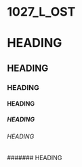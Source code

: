 # 1027_L_OST

# HEADING
## HEADING
### HEADING
#### HEADING
##### HEADING
###### HEADING
####### HEADING
